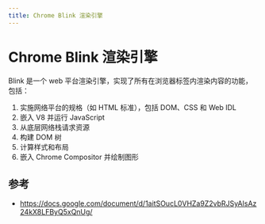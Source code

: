 ```yaml
---
title: Chrome Blink 渲染引擎
---
```


<script setup>
import ImgLoader from '../../components/ImgLoader.vue'
import blink from '../assets/img/browser/embedded-blink.png'
</script>

# Chrome Blink 渲染引擎

Blink 是一个 web 平台渲染引擎，实现了所有在浏览器标签内渲染内容的功能，包括：

1. 实施网络平台的规格（如 HTML 标准），包括 DOM、CSS 和 Web IDL
2. 嵌入 V8 并运行 JavaScript
3. 从底层网络栈请求资源
4. 构建 DOM 树
5. 计算样式和布局
6. 嵌入 Chrome Compositor 并绘制图形

<ImgLoader :src="blink" />

## 参考

- https://docs.google.com/document/d/1aitSOucL0VHZa9Z2vbRJSyAIsAz24kX8LFByQ5xQnUg/
